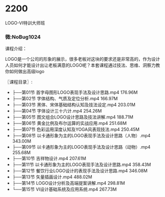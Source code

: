 # 2200
LOGO-VI特训大师班
### 微:NoBug1024 


课程介绍：

LOGO是一个公司的形象的展示，很多老板对这块的要求还是非常高的，作为设计人员如何才能设计出让老板满意的LOGO呢？本套课程通过技法、思维、洞察力教你如何做出高级logo

〖课程目录〗:

- ├──第01节 首字母图形LOGO表现手法及设计思路.mp4  176.96M
- ├──第02节 字体结构、气质及定位分析.mp4  166.97M
- ├──第03节 黑体、宋体基础结构认知及技法设定.mp4  203.01M
- ├──第04节 字体设计三十六计.mp4  254.26M
- ├──第05节 图文组合LOGO设计思路及技法讲解.mp4  188.71M
- ├──第06节 黄金比例及布尔运算的实战应用.mp4  251.68M
- ├──第07节 色彩运用深度认知及YOGA风表现技法.mp4  250.45M
- ├──第08节 以卡通形象为主的LOGO表现手法及设计思路（人物）.mp4  343.00M
- ├──第09节 以卡通形象为主的LOGO表现手法及设计思路（动物）.mp4  255.68M
- ├──第10节 吉祥物设计.mp4  207.61M
- ├──第11节 以卡通形象为主的LOGO表现手法及设计思路.mp4  358.43M
- ├──第12节 餐饮行业LOGO设计的表现手法及设计思路.mp4  346.08M
- ├──第13节 矢量插画设计.mp4  488.02M
- ├──第14节 LOGO设计分析及高端提案讲解.mp4  298.81M
- └──第15节 VI设计基础系统及应用系统.mp4  267.73M
